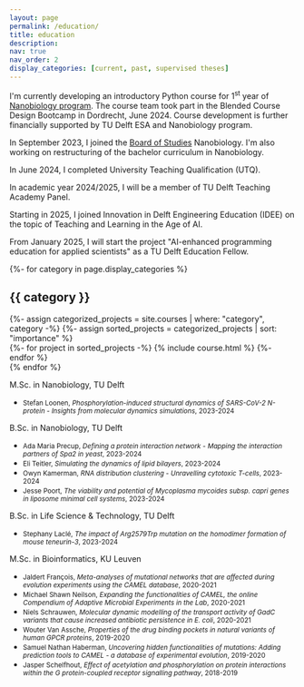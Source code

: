 ```yaml
---
layout: page
permalink: /education/
title: education
description: 
nav: true
nav_order: 2
display_categories: [current, past, supervised theses]
---
```


I'm currently developing an introductory Python course for 1<sup>st</sup> year of <a href="https://www.studyguide.tudelft.nl/a101_displayProgram.do?program_tree_id=29839">Nanobiology program</a>. The course team took part in the Blended Course Design Bootcamp in Dordrecht, June 2024. Course development is further financially supported by TU Delft ESA and Nanobiology program.

In September 2023, I joined the <a href="https://www.tudelft.nl/en/student/faculties/as-student-portal/organisation/board-of-studies-applied-sciences">Board of Studies</a> Nanobiology. I'm also working on restructuring of the bachelor curriculum in Nanobiology.

In June 2024, I completed University Teaching Qualification (UTQ).

In academic year 2024/2025, I will be a member of TU Delft Teaching Academy Panel.

Starting in 2025, I joined Innovation in Delft Engineering Education (IDEE) on the topic of Teaching and Learning in the Age of AI.

From January 2025, I will start the project "AI-enhanced programming education for applied scientists" as a TU Delft Education Fellow.


<div class="projects">
  <!-- Display categorized projects -->
  {%- for category in page.display_categories %}
  <h2 class="category">{{ category }}</h2>
  {%- assign categorized_projects = site.courses | where: "category", category -%}
  {%- assign sorted_projects = categorized_projects | sort: "importance" %}
  <!-- Generate cards for each project -->
  <div class="grid">
    {%- for project in sorted_projects -%}
      {% include course.html %}
    {%- endfor %}
  </div>
  {% endfor %}

</div>

<normal> M.Sc. in Nanobiology, TU Delft </normal>

- <small> Stefan Loonen, *Phosphorylation-induced structural dynamics of SARS-CoV-2 N-protein - Insights from molecular dynamics simulations*, 2023-2024 </small>

<normal> B.Sc. in Nanobiology, TU Delft </normal>

 - <small> Ada Maria Precup, *Defining a protein interaction network - Mapping the interaction partners of Spa2 in yeast*, 2023-2024 </small>
 - <small> Eli Teitler, *Simulating the dynamics of lipid bilayers*, 2023-2024 </small>
 - <small> Owyn Kamerman, *RNA distribution clustering - Unravelling cytotoxic T-cells*, 2023-2024 </small>
 - <small> Jesse Poort, *The viability and potential of Mycoplasma mycoides subsp. capri genes in liposome minimal cell systems*, 2023-2024 </small>

<normal> B.Sc. in Life Science & Technology, TU Delft </normal>

 - <small> Stephany Laclé, *The impact of Arg2579Trp mutation on the homodimer formation of mouse teneurin-3*, 2023-2024 </small>

<normal> M.Sc. in Bioinformatics, KU Leuven </normal>

 - <small> Jaldert François, *Meta-analyses of mutational networks that are affected during evolution experiments using the CAMEL database*, 2020-2021 </small>
 - <small> Michael Shawn Neilson, <i>Expanding the functionalities of CAMEL, the online Compendium of Adaptive Microbial Experiments in the Lab</i>, 2020-2021 </small>
 - <small> Niels Schrauwen, <i>Molecular dynamic modelling of the transport activity of GadC variants that cause increased antibiotic persistence in E. coli</i>, 2020-2021 </small>
 - <small> Wouter Van Assche, <i>Properties of the drug binding pockets in natural variants of human GPCR proteins</i>, 2019-2020 </small>
 - <small> Samuel Nathan Haberman, <i>Uncovering hidden functionalities of mutations: Adding prediction tools to CAMEL - a database of experimental evolution</i>, 2019-2020 </small>
 - <small> Jasper Schelfhout, <i>Effect of acetylation and phosphorylation on protein interactions within the G protein-coupled receptor signalling pathway</i>, 2018-2019 </small>


